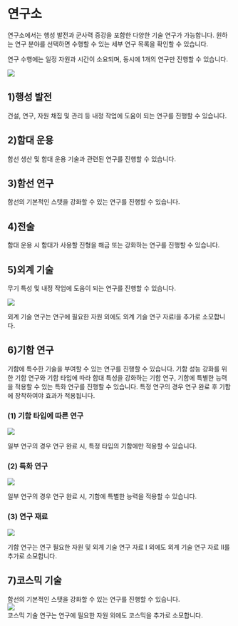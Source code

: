 # 연구소

 연구소에서는 행성 발전과 군사력 증강을 포함한 다양한 기술 연구가 가능합니다. 원하는 연구 분야를 선택하면 수행할 수 있는 세부 연구 목록을 확인할 수 있습니다.

연구 수행에는 일정 자원과 시간이 소요되며, 동시에 1개의 연구만 진행할 수 있습니다.

![](http://d3bbxo4nelobc3.cloudfront.net/html/img/help/103research.jpg)



## 1)행성 발전

 건설, 연구, 자원 채집 및 관리 등 내정 작업에 도움이 되는 연구를 진행할 수 있습니다.



## 2)함대 운용

 함선 생산 및 함대 운용 기술과 관련된 연구를 진행할 수 있습니다.



## 3)함선 연구

 함선의 기본적인 스탯을 강화할 수 있는 연구를 진행할 수 있습니다.



## 4)전술

 함대 운용 시 함대가 사용할 진형을 해금 또는 강화하는 연구를 진행할 수 있습니다.



## 5)외계 기술

 무기 특성 및 내정 작업에 도움이 되는 연구를 진행할 수 있습니다.
 
![](http://d3bbxo4nelobc3.cloudfront.net/html/img/help/103_001research.jpg)
 
 외계 기술 연구는 연구에 필요한 자원 외에도 외계 기술 연구 자료Ⅰ을 추가로 소모합니다.



## 6)기함 연구

 기함에 특수한 기술을 부여할 수 있는 연구를 진행할 수 있습니다.
 기함 성능 강화를 위한 기함 연구와 기함 타입에 따라 함대 특성을 강화하는 기함 연구, 기함에 특별한 능력을 적용할 수 있는 특화 연구를 진행할 수 있습니다.
 특정 연구의 경우 연구 완료 후 기함에 장착하여야 효과가 적용됩니다.
 
 
### (1) 기함 타입에 따른 연구
 
![](http://d3bbxo4nelobc3.cloudfront.net/html/img/help/103_002research.jpg)
 
 일부 연구의 경우 연구 완료 시, 특정 타입의 기함에만 적용할 수 있습니다.
  
  
### (2) 특화 연구
 
![](http://d3bbxo4nelobc3.cloudfront.net/html/img/help/103_003research.jpg)
 
 일부 연구의 경우 연구 완료 시, 기함에 특별한 능력을 적용할 수 있습니다.
 
 
### (3) 연구 재료
 
![](http://d3bbxo4nelobc3.cloudfront.net/html/img/help/103_004research.jpg)
 
 기함 연구는 연구 필요한 자원 및 외계 기술 연구 자료 I 외에도 외계 기술 연구 자료 II를 추가로 소모합니다.
 


## 7)코스믹 기술

 함선의 기본적인 스탯을 강화할 수 있는 연구를 진행할 수 있습니다.<br>
 ![](https://astrokings.s3.ap-northeast-2.amazonaws.com/html/img/help/103_005research.jpg)<br>
 코스믹 기술 연구는 연구에 필요한 자원 외에도 코스믹을 추가로 소모합니다.
